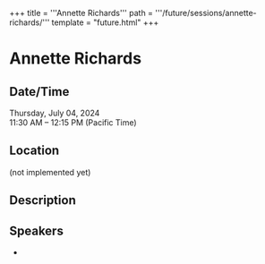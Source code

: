 +++
title = '''Annette Richards'''
path = '''/future/sessions/annette-richards/'''
template = "future.html"
+++

<h1>Annette Richards</h1>
<h2>Date/Time</h2>
<p>Thursday, July 04, 2024<br>
11:30 AM – 12:15 PM (Pacific Time)</p>
<h2>Location</h2>
(not implemented yet)
<h2>Description</h2>

<h2>Speakers</h2>
<ul><li><bound method Speaker.link of Speaker(data=SpeakerData(presenter_at=['A4C292BC-AF51-4CE3-95AC-3F0A8DA01992'], speaker_biography='', speaker_display_name='Annette Richards', speaker_first_name='Annette', speaker_last_name='Richards', speaker_stub='644BCBD8-AE1F-4065-8A38-6490593EE49A', speaker_title='', updated_date=datetime.date(2023, 9, 4)), updated=False, deleted=False)></li>

